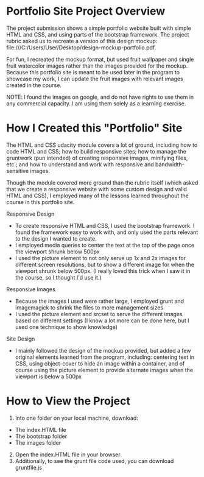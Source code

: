 # Portfolio Site Project Overview
The project submission shows a simple portfolio website built with simple HTML and CSS, and using parts of the bootstrap framework. The project rubric asked us to recreate a version of this design mockup: file:///C:/Users/User/Desktop/design-mockup-portfolio.pdf.

For fun, I recreated the mockup format, but used fruit wallpaper and single fruit watercolor images rather than the images provided for the mockup. Because this portfolio site is meant to be used later in the program to showcase my work, I can update the fruit images with relevant images created in the course. 

NOTE: I found the images on google, and do not have rights to use them in any commercial capacity. I am using them solely as a learning exercise.

# How I Created this "Portfolio" Site
The HTML and CSS udacity module covers a lot of ground, including how to code HTML and CSS; how to build responsive sites; how to manage the gruntwork (pun intended) of creating responsive images, minifying files, etc.; and how to understand and work with responsive and bandwidth-sensitive images. 

Though the module covered more ground than the rubric itself (which asked that we create a responsive website with some custom design and valid HTML and CSS), I employed many of the lessons learned throughout the course in this portfolio site. 

Responsive Design
* To create responsive HTML and CSS, I used the bootstrap framework. I found the framework easy to work with, and only used the parts relevant to the design I wanted to create. 
* I employed media queries to center the text at the top of the page once the viewport shrunk below 500px
* I used the picture element to not only serve up 1x and 2x images for different screen resolutions, but to show a different image for when the viewport shrunk below 500px. (I really loved this trick when I saw it in the course, so I thought I'd use it.)

Responsive Images
* Because the images I used were rather large, I employed grunt and imagemagick to shrink the files to more management sizes
* I used the picture element and srcset to serve the different images based on different settings (I know a lot more can be done here, but I used one technique to show knowledge)

Site Design
* I mainly followed the design of the mockup provided, but added a few original elements learned from the program, including: centering text in CSS, using object-cover to hide an image within a container, and of course using the picture element to provide alternate images when the viewport is below a 500px

# How to View the Project
1) Into one folder on your local machine, download:
* The index.HTML file
* The bootstrap folder
* The images folder
2) Open the index.HTML file in your browser
3) Additionally, to see the grunt file code used, you can download gruntfile.js 
